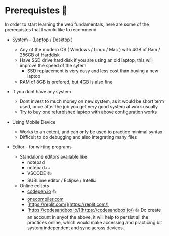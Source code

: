 # Prerequistes 🛴
In order to start learning the web fundamentals, here are some of the prerequistes that I would like to recommend

- System - (Laptop / Desktop )
  - Any of the modern OS ( Windows / Linux / Mac ) with  4GB of Ram / 256GB of Harddisk
  - Have SSD drive hard disk if you are using an old laptop, this will improve the speed of the sytem
    - SSD replacement is very easy and less cost than buying a new laptop
  - RAM of 8GB is prefered, but 4GB is also fine

- If you dont have any system
  - Dont invest to much money on new system, as it would be short term used, once after the job you get very good system at work usually
  - Try to buy one refurbished laptop with above configuration works

- Using Mobile Device
  - Works to an extent, and can only be used to practice minimal syntax
  - Difficult to do debugging and also integrating many files 
    
- Editor - for wirting programs
  - Standalone editors available like
     - notepad
     - notepad++
     - VSCODE  👍
     - SUBLime editor / Eclipse / IntelliJ
  - Online editors 
     - [codepen.io](https://codepen.io)  👍
     - [onecompiler.com](http://onecompiler.com)
     - [https://replit.com/](https://replit.com/)
     - [https://codesandbox.io/](https://codesandbox.io/)  👍 
    Do create an account in anyof the above, it will help to persist all the practices online, which would make accessing and practicing bit system independent and sync across devices.

